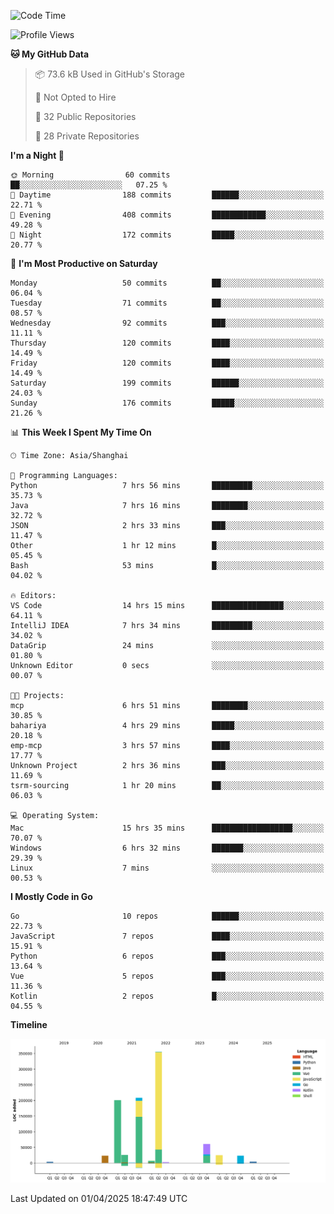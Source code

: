<!--START_SECTION:waka-->
![Code Time](http://img.shields.io/badge/Code%20Time-4%2C070%20hrs%2031%20mins-blue)

![Profile Views](http://img.shields.io/badge/Profile%20Views-0-blue)

**🐱 My GitHub Data** 

> 📦 73.6 kB Used in GitHub's Storage 
 > 
> 🚫 Not Opted to Hire
 > 
> 📜 32 Public Repositories 
 > 
> 🔑 28 Private Repositories 
 > 
**I'm a Night 🦉** 

```text
🌞 Morning                60 commits          ██░░░░░░░░░░░░░░░░░░░░░░░   07.25 % 
🌆 Daytime                188 commits         ██████░░░░░░░░░░░░░░░░░░░   22.71 % 
🌃 Evening                408 commits         ████████████░░░░░░░░░░░░░   49.28 % 
🌙 Night                  172 commits         █████░░░░░░░░░░░░░░░░░░░░   20.77 % 
```
📅 **I'm Most Productive on Saturday** 

```text
Monday                   50 commits          ██░░░░░░░░░░░░░░░░░░░░░░░   06.04 % 
Tuesday                  71 commits          ██░░░░░░░░░░░░░░░░░░░░░░░   08.57 % 
Wednesday                92 commits          ███░░░░░░░░░░░░░░░░░░░░░░   11.11 % 
Thursday                 120 commits         ████░░░░░░░░░░░░░░░░░░░░░   14.49 % 
Friday                   120 commits         ████░░░░░░░░░░░░░░░░░░░░░   14.49 % 
Saturday                 199 commits         ██████░░░░░░░░░░░░░░░░░░░   24.03 % 
Sunday                   176 commits         █████░░░░░░░░░░░░░░░░░░░░   21.26 % 
```


📊 **This Week I Spent My Time On** 

```text
🕑︎ Time Zone: Asia/Shanghai

💬 Programming Languages: 
Python                   7 hrs 56 mins       █████████░░░░░░░░░░░░░░░░   35.73 % 
Java                     7 hrs 16 mins       ████████░░░░░░░░░░░░░░░░░   32.72 % 
JSON                     2 hrs 33 mins       ███░░░░░░░░░░░░░░░░░░░░░░   11.47 % 
Other                    1 hr 12 mins        █░░░░░░░░░░░░░░░░░░░░░░░░   05.45 % 
Bash                     53 mins             █░░░░░░░░░░░░░░░░░░░░░░░░   04.02 % 

🔥 Editors: 
VS Code                  14 hrs 15 mins      ████████████████░░░░░░░░░   64.11 % 
IntelliJ IDEA            7 hrs 34 mins       █████████░░░░░░░░░░░░░░░░   34.02 % 
DataGrip                 24 mins             ░░░░░░░░░░░░░░░░░░░░░░░░░   01.80 % 
Unknown Editor           0 secs              ░░░░░░░░░░░░░░░░░░░░░░░░░   00.07 % 

🐱‍💻 Projects: 
mcp                      6 hrs 51 mins       ████████░░░░░░░░░░░░░░░░░   30.85 % 
bahariya                 4 hrs 29 mins       █████░░░░░░░░░░░░░░░░░░░░   20.18 % 
emp-mcp                  3 hrs 57 mins       ████░░░░░░░░░░░░░░░░░░░░░   17.77 % 
Unknown Project          2 hrs 36 mins       ███░░░░░░░░░░░░░░░░░░░░░░   11.69 % 
tsrm-sourcing            1 hr 20 mins        ██░░░░░░░░░░░░░░░░░░░░░░░   06.03 % 

💻 Operating System: 
Mac                      15 hrs 35 mins      ██████████████████░░░░░░░   70.07 % 
Windows                  6 hrs 32 mins       ███████░░░░░░░░░░░░░░░░░░   29.39 % 
Linux                    7 mins              ░░░░░░░░░░░░░░░░░░░░░░░░░   00.53 % 
```

**I Mostly Code in Go** 

```text
Go                       10 repos            ██████░░░░░░░░░░░░░░░░░░░   22.73 % 
JavaScript               7 repos             ████░░░░░░░░░░░░░░░░░░░░░   15.91 % 
Python                   6 repos             ███░░░░░░░░░░░░░░░░░░░░░░   13.64 % 
Vue                      5 repos             ███░░░░░░░░░░░░░░░░░░░░░░   11.36 % 
Kotlin                   2 repos             █░░░░░░░░░░░░░░░░░░░░░░░░   04.55 % 
```



**Timeline**

![Lines of Code chart](https://raw.githubusercontent.com/youtiaoguagua/youtiaoguagua/master/assets/bar_graph.png)


 Last Updated on 01/04/2025 18:47:49 UTC
<!--END_SECTION:waka-->